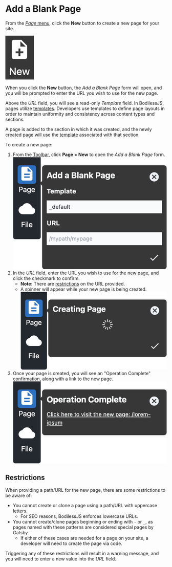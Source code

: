 # Add a Blank Page

From the [_Page_ menu](../), click the **New** button to create a new page for your site.

![New Page icon](./assets/PageNewIcon.jpg ':size=60')

When you click the **New** button, the _Add a Blank Page_ form will open, and you will be prompted
to enter the URL you wish to use for the new page.

Above the _URL_ field, you will see a read-only _Template_ field. In BodilessJS, pages utilize
[templates](/Development/Guides/BuildingSites/Templates/). Developers use templates to define page
layouts in order to maintain uniformity and consistency across content types and sections.

A page is added to the section in which it was created, and the newly created page will use the
[template](/Development/Guides/BuildingSites/Templates/) associated with that section.

To create a new page:

01. From the [Toolbar](../../#toolbar), click **Page > New** to open the _Add a Blank Page_ form.  
    ![Add a Blank Page form](./assets/PageAddABlankPage.jpg ':size=50%')
01. In the _URL_ field, enter the URL you wish to use for the new page, and click the checkmark to
    confirm.
    * **Note:** There are [restrictions](#restrictions) on the URL provided.
    * A spinner will appear while your new page is being created.  
      ![Creating Page spinner](./assets/PageCreatingPage.jpg ':size=50%')
01. Once your page is created, you will see an "Operation Complete" confirmation, along with a link
    to the new page.  
    ![Operation Complete](./assets/PageNewOperationComplete.jpg ':size=50%')

## Restrictions

When providing a path/URL for the new page, there are some restrictions to be aware of:

* You cannot create or clone a page using a path/URL with uppercase letters.
  * For SEO reasons, BodilessJS enforces lowercase URLs.
* You cannot create/clone pages beginning or ending with `-` or `_`, as pages named with these
  patterns are considered special pages by Gatsby.
  * If either of these cases are needed for a page on your site, a developer will need to create the
    page via code.

Triggering any of these restrictions will result in a warning message, and you will need to enter a
new value into the _URL_ field.
